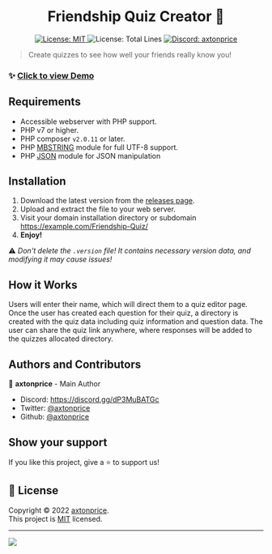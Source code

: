 <h1 align="center">Friendship Quiz Creator 👋</h1>

<p align="center">
  <a href="https://github.com/axtonprice-dev/Friendship-Quiz/blob/main/LICENSE" target="_blank">
    <img alt="License: MIT" src="https://img.shields.io/badge/License-MIT-yellow.svg" />
  </a>
  <img alt="License: Total Lines" src="https://img.shields.io/tokei/lines/github/axtonprice-dev/Friendship-Quiz?label=Total%20lines" />
  <a href="https://axtonprice.com?discord" target="_blank">
    <img alt="Discord: axtonprice" src="https://discord.com/api/guilds/826239258590969897/widget.png?style=shield" />
  </a>
</p>

> Create quizzes to see how well your friends really know you!

### ✨ <a href="https://friendquiz.axtonprice.com" target="_blank">Click to view Demo</a>

## Requirements

- Accessible webserver with PHP support.
- PHP v7 or higher.
- PHP composer `v2.0.11` or later.
- PHP [MBSTRING](http://php.net/manual/en/book.mbstring.php) module for full UTF-8 support.
- PHP [JSON](http://php.net/manual/en/book.json.php) module for JSON manipulation

## Installation

1. Download the latest version from the <a href="https://github.com/axtonprice-dev/Friendship-Quiz/releases">releases page</a>. 
2. Upload and extract the file to your web server. 
3. Visit your domain installation directory or subdomain https://example.com/Friendship-Quiz/
4. **Enjoy!**

⚠️ *Don't delete the `.version` file! It contains necessary version data, and modifying it may cause issues!*

## How it Works

Users will enter their name, which will direct them to a quiz editor page. Once the user has created each question for their quiz, a directory is created with the quiz data including quiz information and question data. The user can share the quiz link anywhere, where responses will be added to the quizzes allocated directory.
  
## Authors and Contributors

👤 **axtonprice** - Main Author

* Discord: https://discord.gg/dP3MuBATGc
* Twitter: [@axtonprice](https://twitter.com/axtonprice)
* Github: [@axtonprice](https://github.com/axtonprice)

## Show your support

If you like this project, give a ⭐️ to support us!

## 📝 License

Copyright © 2022 [axtonprice](https://github.com/axtonprice).<br />
This project is [MIT](https://github.com/axtonprice-dev/Friendship-Quiz/blob/main/LICENSE) licensed.

<hr>

<a href="https://discord.gg/dP3MuBATGc"><img src="https://discord.com/api/guilds/826239258590969897/widget.png?style=banner3"/></a>
